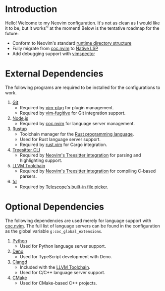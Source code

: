 # Introduction
Hello! Welcome to my Neovim configuration. It's not as clean as I would like it to be, but it works&trade; at the moment! Below is the tentative roadmap for the future:

* Conform to Neovim's standard [runtime directory structure](https://www.youtube.com/watch?v=pjtfd5otTHg)
* Fully migrate from [coc.nvim](https://github.com/neoclide/coc.nvim) to [Native LSP](https://github.com/neovim/nvim-lspconfig)
* Add debugging support with [vimspector](https://github.com/puremourning/vimspector)

# External Dependencies
The following programs are required to be installed for the configurations to work.
1. [Git](https://git-scm.com/)
    - Required by [vim-plug](https://github.com/junegunn/vim-plug) for plugin management.
    - Required by [vim-fugitive](https://github.com/tpope/vim-fugitive) for Git integration support.
2. [Node.js](https://nodejs.org/en/download/current/)
    - Required by [coc.nvim](https://github.com/neoclide/coc.nvim) for language server management.
3. [Rustup](https://www.rust-lang.org/tools/install)
    - Toolchain manager for the [Rust programming language](https://www.rust-lang.org/).
    - Used for Rust language server support.
    - Required by [rust.vim](https://github.com/rust-lang/rust.vim) for Cargo integration.
4. [Treesitter CLI](https://github.com/tree-sitter/tree-sitter)
    - Required by [Neovim's Treesitter integration](https://github.com/nvim-treesitter/nvim-treesitter) for parsing and highlighting support.
5. [LLVM Toolchain](https://releases.llvm.org/download.html)
    - Required by [Neovim's Treesitter integration](https://github.com/nvim-treesitter/nvim-treesitter) for compiling C-based parsers.
6. [fd](https://github.com/sharkdp/fd)
    - Required by [Telescope's built-in file picker](https://github.com/nvim-telescope/telescope.nvim#file-pickers).

# Optional Dependencies
The following dependencies are used merely for language support with [coc.nvim](https://github.com/neoclide/coc.nvim). The full list of language servers can be found in the configuration as the global variable `g:coc_global_extensions`.
1. [Python](https://www.python.org/downloads/)
    - Used for Python language server support.
2. [Deno](https://deno.land/)
    - Used for TypeScript development with Deno.
3. [Clangd](https://clangd.llvm.org/)
    - Included with the [LLVM Toolchain](https://releases.llvm.org/download.html).
    - Used for C/C++ language server support.
4. [CMake](https://cmake.org/download/)
    - Used for CMake-based C++ projects.
